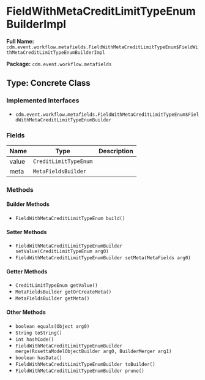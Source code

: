 # FieldWithMetaCreditLimitTypeEnumBuilderImpl

**Full Name:** `cdm.event.workflow.metafields.FieldWithMetaCreditLimitTypeEnum$FieldWithMetaCreditLimitTypeEnumBuilderImpl`

**Package:** `cdm.event.workflow.metafields`

## Type: Concrete Class

### Implemented Interfaces

- `cdm.event.workflow.metafields.FieldWithMetaCreditLimitTypeEnum$FieldWithMetaCreditLimitTypeEnumBuilder`

### Fields

| Name | Type | Description |
|------|------|-------------|
| value | `CreditLimitTypeEnum` |  |
| meta | `MetaFieldsBuilder` |  |

### Methods

#### Builder Methods

- `FieldWithMetaCreditLimitTypeEnum build()`

#### Setter Methods

- `FieldWithMetaCreditLimitTypeEnumBuilder setValue(CreditLimitTypeEnum arg0)`
- `FieldWithMetaCreditLimitTypeEnumBuilder setMeta(MetaFields arg0)`

#### Getter Methods

- `CreditLimitTypeEnum getValue()`
- `MetaFieldsBuilder getOrCreateMeta()`
- `MetaFieldsBuilder getMeta()`

#### Other Methods

- `boolean equals(Object arg0)`
- `String toString()`
- `int hashCode()`
- `FieldWithMetaCreditLimitTypeEnumBuilder merge(RosettaModelObjectBuilder arg0, BuilderMerger arg1)`
- `boolean hasData()`
- `FieldWithMetaCreditLimitTypeEnumBuilder toBuilder()`
- `FieldWithMetaCreditLimitTypeEnumBuilder prune()`

